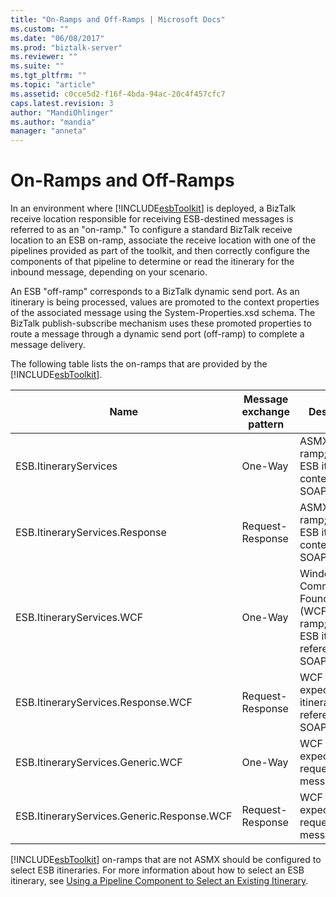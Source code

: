 ```yaml
---
title: "On-Ramps and Off-Ramps | Microsoft Docs"
ms.custom: ""
ms.date: "06/08/2017"
ms.prod: "biztalk-server"
ms.reviewer: ""
ms.suite: ""
ms.tgt_pltfrm: ""
ms.topic: "article"
ms.assetid: c0cce5d2-f16f-4bda-94ac-20c4f457cfc7
caps.latest.revision: 3
author: "MandiOhlinger"
ms.author: "mandia"
manager: "anneta"
---
```

# On-Ramps and Off-Ramps
In an environment where [!INCLUDE[esbToolkit](../includes/esbtoolkit-md.md)] is deployed, a BizTalk receive location responsible for receiving ESB-destined messages is referred to as an "on-ramp." To configure a standard BizTalk receive location to an ESB on-ramp, associate the receive location with one of the pipelines provided as part of the toolkit, and then correctly configure the components of that pipeline to determine or read the itinerary for the inbound message, depending on your scenario.  
  
 An ESB "off-ramp" corresponds to a BizTalk dynamic send port. As an itinerary is being processed, values are promoted to the context properties of the associated message using the System-Properties.xsd schema. The BizTalk publish-subscribe mechanism uses these promoted properties to route a message through a dynamic send port (off-ramp) to complete a message delivery.  
  
 The following table lists the on-ramps that are provided by the [!INCLUDE[esbToolkit](../includes/esbtoolkit-md.md)].  
  
|Name|Message exchange pattern|**Description**|  
|----------|------------------------------|---------------------|  
|ESB.ItineraryServices|One-Way|ASMX on-ramp; expects ESB itinerary content in SOAP header.|  
|ESB.ItineraryServices.Response|Request-Response|ASMX on-ramp; expects ESB itinerary content in SOAP header.|  
|ESB.ItineraryServices.WCF|One-Way|Windows Communication Foundation (WCF) on-ramp; expects ESB itinerary reference in SOAP header.|  
|ESB.ItineraryServices.Response.WCF|Request-Response|WCF on-ramp; expects ESB itinerary reference in SOAP header.|  
|ESB.ItineraryServices.Generic.WCF|One-Way|WCF on-ramp; expects request message only.|  
|ESB.ItineraryServices.Generic.Response.WCF|Request-Response|WCF on-ramp; expects request message only.|  
  
 [!INCLUDE[esbToolkit](../includes/esbtoolkit-md.md)] on-ramps that are not ASMX should be configured to select ESB itineraries. For more information about how to select an ESB itinerary, see [Using a Pipeline Component to Select an Existing Itinerary](../esb-toolkit/using-a-pipeline-component-to-select-an-existing-itinerary.md).